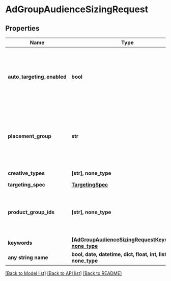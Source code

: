 # AdGroupAudienceSizingRequest


## Properties
Name | Type | Description | Notes
------------ | ------------- | ------------- | -------------
**auto_targeting_enabled** | **bool** | Enable auto-targeting for ad group. Also known as &lt;a href&#x3D;\&quot;https://help.pinterest.com/en/business/article/expanded-targeting\&quot; target&#x3D;\&quot;_blank\&quot;&gt;\&quot;expanded targeting\&quot;&lt;/a&gt;. | [optional]  if omitted the server will use the default value of True
**placement_group** | **str** | &lt;a href&#x3D;\&quot;/docs/redoc/#section/Placement-group\&quot;&gt;Placement group&lt;/a&gt;. | [optional]  if omitted the server will use the default value of "ALL"
**creative_types** | **[str], none_type** | Pin creative types filter. &lt;/p&gt;&lt;strong&gt;Note:&lt;/strong&gt; SHOP_THE_PIN has been deprecated. Please use COLLECTION instead. | [optional] 
**targeting_spec** | [**TargetingSpec**](TargetingSpec.md) |  | [optional] 
**product_group_ids** | **[str], none_type** | Targeted product group IDs. &lt;/p&gt;&lt;strong&gt;Note:&lt;/strong&gt; This can only be combined with shopping/catalog sales campaigns. For more information, &lt;a href&#x3D;\&quot;https://help.pinterest.com/en/business/article/shopping-ads#section-14571\&quot; target&#x3D;\&quot;_blank\&quot;&gt;click here&lt;/a&gt;. SHOPPING_RETARGETING must be included in targeting_spec object or this field will be ignored. | [optional] 
**keywords** | [**[AdGroupAudienceSizingRequestKeywords], none_type**](AdGroupAudienceSizingRequestKeywords.md) | Array of keyword objects. If the keywords field is missing, all keywords will be targeted. | [optional] 
**any string name** | **bool, date, datetime, dict, float, int, list, str, none_type** | any string name can be used but the value must be the correct type | [optional]

[[Back to Model list]](../README.md#documentation-for-models) [[Back to API list]](../README.md#documentation-for-api-endpoints) [[Back to README]](../README.md)


